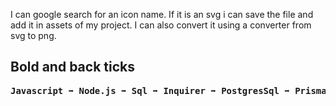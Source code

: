 I can google search for an icon name. If it is an svg i can save the file and add it in assets of my project. 
I can also convert it using a converter from svg to png.

## Bold and back ticks
<pre>
<b>Javascript ➡ Node.js ➡ Sql ➡ Inquirer ➡ PostgresSql ➡ Prisma ➡ Npm ➡ Chalk ➡ Inquirer ➡ Prisma </b>
</pre>